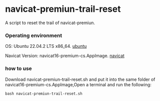 # navicat-premiun-trail-reset
A script to reset the trail of navicat-premiun.

### Operating environment
OS: Ubuntu 22.04.2 LTS x86_64.  [ubuntu](https://ubuntu.com/desktop)

Navicat Version: navicat16-premium-cs.AppImage. [navicat](https://www.navicat.com/en/download/navicat-premium)

### how to use
Download navicat-premiun-trail-reset.sh and put it into the same folder of navicat16-premium-cs.AppImage,Open a terminal and run the following:
```
bash navicat-premiun-trail-reset.sh
```
